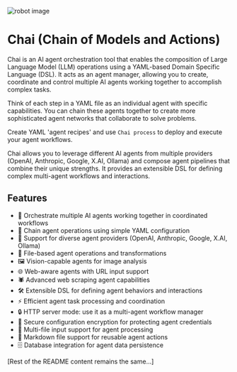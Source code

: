 ![robot image](Chai-small.jpg)

# Chai (Chain of Models and Actions)

Chai is an AI agent orchestration tool that enables the composition of Large Language Model (LLM) operations using a YAML-based Domain Specific Language (DSL). It acts as an agent manager, allowing you to create, coordinate and control multiple AI agents working together to accomplish complex tasks.

Think of each step in a YAML file as an individual agent with specific capabilities. You can chain these agents together to create more sophisticated agent networks that collaborate to solve problems.

Create YAML 'agent recipes' and use `Chai process` to deploy and execute your agent workflows.

Chai allows you to leverage different AI agents from multiple providers (OpenAI, Anthropic, Google, X.AI, Ollama) and compose agent pipelines that combine their unique strengths. It provides an extensible DSL for defining complex multi-agent workflows and interactions.

## Features

- 🤖 Orchestrate multiple AI agents working together in coordinated workflows
- 🔗 Chain agent operations using simple YAML configuration 
- 🌟 Support for diverse agent providers (OpenAI, Anthropic, Google, X.AI, Ollama)
- 📄 File-based agent operations and transformations
- 🖼️ Vision-capable agents for image analysis
- 🌐 Web-aware agents with URL input support
- 🕷️ Advanced web scraping agent capabilities
- 🛠️ Extensible DSL for defining agent behaviors and interactions
- ⚡ Efficient agent task processing and coordination
- 🔒 HTTP server mode: use it as a multi-agent workflow manager
- 🔐 Secure configuration encryption for protecting agent credentials
- 📁 Multi-file input support for agent processing
- 📝 Markdown file support for reusable agent actions
- 🗄️ Database integration for agent data persistence

[Rest of the README content remains the same...]
